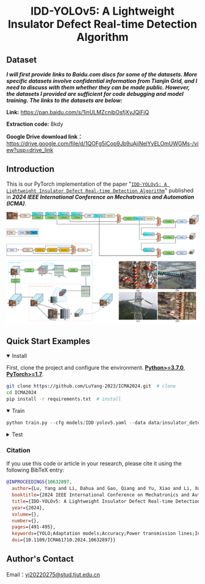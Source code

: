 <div align="left">

# <div align="center">IDD-YOLOv5: A Lightweight Insulator Defect Real-time Detection Algorithm</div>

## Dataset
***I will first provide links to Baidu.com discs for some of the datasets. More specific datasets involve confidential information from Tianjin Grid, and I need to discuss with them whether they can be made public. However, the datasets I provided are sufficient for code debugging and model training. The links to the datasets are below:***

**Link:** https://pan.baidu.com/s/1inULMZcnibOsfjXvJQiFjQ

**Extraction code:** 8kdy

**Google Drive download link：** https://drive.google.com/file/d/1QOFg5iCop9Jb9uAjiNelYvELOmUWGMs-/view?usp=drive_link


## Introduction
This is our PyTorch implementation of the paper "[`IDD-YOLOv5: A Lightweight Insulator Defect Real-time Detection Algorithm`](https://doi.org/10.1109/icma61710.2024.10632897)" published in ***2024 IEEE International Conference on Mechatronics and Automation (ICMA)***.

<div align="center">
    <img src="IDD-YOLOv5.png" width="1000" alt="IDD-YOLOv5">
</div>

## <div align="left">Quick Start Examples</div>

<details open>
<summary>Install</summary>

First, clone the project and configure the environment.
[**Python>=3.7.0**](https://www.python.org/), [**PyTorch>=1.7**](https://pytorch.org/get-started/locally/).

```bash
git clone https://github.com/LuYang-2023/ICMA2024.git  # clone
cd ICMA2024
pip install -r requirements.txt  # install
```
</details>

<details open>
<summary>Train</summary>



```python
python train.py --cfg models/IDD-yolov5.yaml --data data/insulator_detection.yaml
```
</details>


<details>
<summary>Test</summary>


```bash
python val.py --data data/mydata.yaml --weights best.pt --task test
```
</details>




### Citation
If you use this code or article in your research, please cite it using the following BibTeX entry:

```bibtex
@INPROCEEDINGS{10632897,
  author={Lu, Yang and Li, Dahua and Gao, Qiang and Yu, Xiao and Li, Xuan and Bai, Zhongli},
  booktitle={2024 IEEE International Conference on Mechatronics and Automation (ICMA)}, 
  title={IDD-YOLOv5: A Lightweight Insulator Defect Real-time Detection Algorithm}, 
  year={2024},
  volume={},
  number={},
  pages={491-495},
  keywords={YOLO;Adaptation models;Accuracy;Power transmission lines;Insulators;Real-time systems;Neck;Defect detection;Insulator;Lightweight;Deep learning;YOLOv5},
  doi={10.1109/ICMA61710.2024.10632897}}
```


## Author's Contact
Email：yj20220275@stud.tjut.edu.cn
